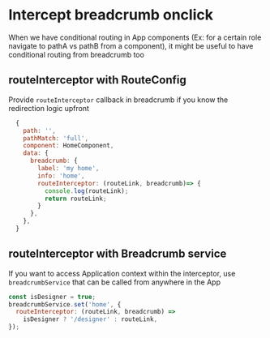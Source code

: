 # Intercept breadcrumb onclick

When we have conditional routing in App components (Ex: for a certain role navigate to pathA vs pathB from a component), it might be useful to have conditional routing from breadcrumb too

## routeInterceptor with RouteConfig

Provide `routeInterceptor` callback in breadcrumb if you know the redirection logic upfront

```javascript
  {
    path: '',
    pathMatch: 'full',
    component: HomeComponent,
    data: {
      breadcrumb: {
        label: 'my home',
        info: 'home',
        routeInterceptor: (routeLink, breadcrumb)=> {
          console.log(routeLink);
          return routeLink;
        }
      },
    },
  }
```

## routeInterceptor with Breadcrumb service

If you want to access Application context within the interceptor, use `breadcrumbService` that can be called from anywhere in the App

```javascript
const isDesigner = true;
breadcrumbService.set('home', {
  routeInterceptor: (routeLink, breadcrumb) =>
    isDesigner ? '/designer' : routeLink,
});
```
